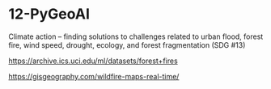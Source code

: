 # 12-PyGeoAI
Climate action – finding solutions to challenges related to urban flood, forest fire, wind speed, drought, ecology, and forest fragmentation (SDG #13)

https://archive.ics.uci.edu/ml/datasets/forest+fires

https://gisgeography.com/wildfire-maps-real-time/
